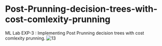 # Post-Prunning-decision-trees-with-cost-comlexity-prunning
ML Lab EXP-3 : Implementing Post Prunning decision trees with cost comlexity prunning.
![13](https://user-images.githubusercontent.com/70583158/134472093-7be574f7-75f9-470c-8f06-dc5a1ab0fa6d.png)
